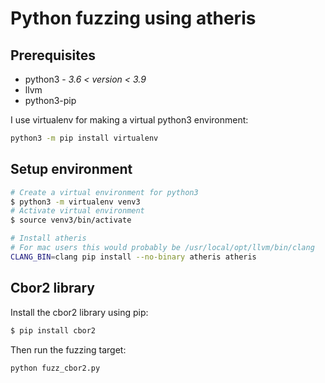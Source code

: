 # Python fuzzing using atheris

## Prerequisites
* python3 - *3.6 < version < 3.9*
* llvm
* python3-pip

I use virtualenv for making a virtual python3 environment:
```sh
python3 -m pip install virtualenv
```

## Setup environment
```sh
# Create a virtual environment for python3
$ python3 -m virtualenv venv3
# Activate virtual environment
$ source venv3/bin/activate

# Install atheris
# For mac users this would probably be /usr/local/opt/llvm/bin/clang
CLANG_BIN=clang pip install --no-binary atheris atheris
```

## Cbor2 library
Install the cbor2 library using pip:
```sh
$ pip install cbor2
```
Then run the fuzzing target:
```sh
python fuzz_cbor2.py
```
